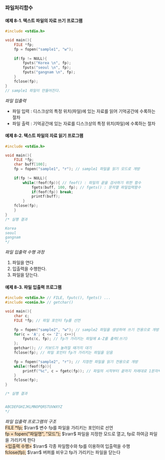 ### 파일처리함수
#### 예제 8-1. 텍스트 파일의 자료 쓰기 프로그램
```c
#include <stdio.h>

void main(){
    FILE *fp;
    fp = fopen("sample1", "w");
    
    if(fp != NULL){
        fputs("Korea \n", fp);
        fputs("seoul \n", fp);
        fputs("gangnam \n", fp);
    }
    fclose(fp);
}
// sample1 파일이 만들어진다.
```
*파일 입출력*
- 파일 입력 : 디스크상의 특정 위치(파일)에 있는 자료를 읽어 기억공간에 수록하는 절차
- 파일 출력 : 기억공간에 있는 자료를 디스크상의 특정 위치(파일)에 수록하는 절차
#### 예제 8-2. 텍스트 파일의 자료 읽기 프로그램
```c
#include <stdio.h>

void main(){
    FILE *fp;
    char buff[100];
    fp = fopen("sample1", "r"); // sample1 파일을 읽기 모드로 개방
    
    if(fp != NULL){
        while(!feof(fp)){ // feof() : 파일의 끝을 검사하기 위한 함수
            fgets(buff, 100, fp); // fgets() : 문자열 파일입력함수
            if(feof(fp)) break;
            printf(buff);
        }
    fclose(fp);
    }
}
/* 실행 결과

Korea 
seoul 
gangnam
*/
```
*파일 입출력 수행 과정*
1. 파일을 연다
2. 입출력을 수행한다.
3. 파일을 닫는다.

#### 예제 8-3. 파일 입출력 프로그램
```c
#include <stdio.h> // FILE, fputc(), fgets() ...
#include <conio.h> // getchar()

void main(){
    char c;
    FILE *fp; // 파일 포인터 fp를 선언
    
    fp = fopen("sample2", "w"); // sample2 파일을 생성하여 쓰기 전용으로 개방
    for(c = 'A'; c <= 'Z'; c++){
        fputc(c, fp); // fp가 가리키는 파일에 A-Z를 출력(쓰기)
    };
    getchar(); // 키보드가 눌려질 때가지 대기
    fclose(fp); // 파일 포인터 fp가 가리키는 파일을 닫음
    
    fp = fopen("sample2", "r"); // 지정한 파일을 읽기 전용으로 개방
    while(!feof(fp)){
        printf("%c", c = fgetc(fp)); // 파일의 시작부터 끝까지 차례대로 1문자씩 읽어 들여 표시
    }
    fclose(fp);
}

/* 실행 결과


ABCDEFGHIJKLMNOPQRSTUVWXYZ
*/
```
*파일 입출력 프로그램의 구조*  
<span style='background-color:#F7DDBE'>FILE *fp;</span> $\rarr$ 변수 fp를 파일을 가리키는 포인터로 선언  
<span style='background-color:#F7DDBE'>fp = fopen("파일명", "모드");</span> $\rarr$ 파일을 지정한 모드로 열고, fp로 하여금 파일을 가리키게 한다  
<span style='background-color:#F7DDBE'>\<입출력 수행\></span> $\rarr$ 각종 파일함수와 fp를 이용하여 입출력을 수행  
<span style='background-color:#F7DDBE'>fclose(fp);</span> $\rarr$ 버퍼를 비우고 fp가 가리키는 파일을 닫는다  